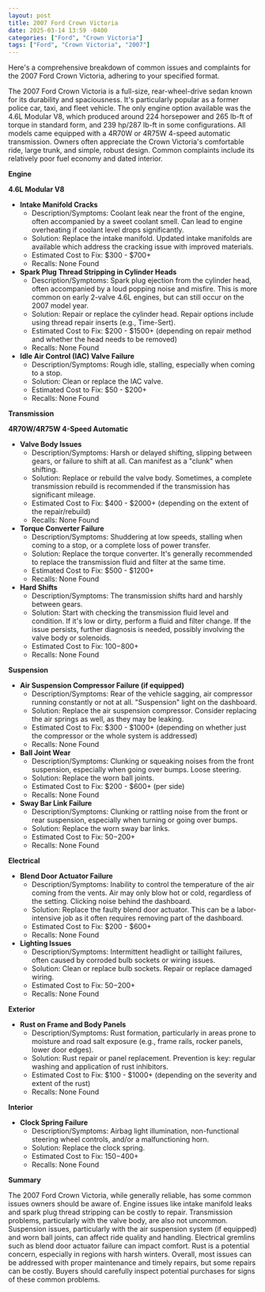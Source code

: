 ```yaml
---
layout: post
title: 2007 Ford Crown Victoria
date: 2025-03-14 13:59 -0400
categories: ["Ford", "Crown Victoria"]
tags: ["Ford", "Crown Victoria", "2007"]
---
```

Here's a comprehensive breakdown of common issues and complaints for the 2007 Ford Crown Victoria, adhering to your specified format.

The 2007 Ford Crown Victoria is a full-size, rear-wheel-drive sedan known for its durability and spaciousness. It's particularly popular as a former police car, taxi, and fleet vehicle. The only engine option available was the 4.6L Modular V8, which produced around 224 horsepower and 265 lb-ft of torque in standard form, and 239 hp/287 lb-ft in some configurations. All models came equipped with a 4R70W or 4R75W 4-speed automatic transmission. Owners often appreciate the Crown Victoria's comfortable ride, large trunk, and simple, robust design. Common complaints include its relatively poor fuel economy and dated interior.

**Engine**

**4.6L Modular V8**

*   **Intake Manifold Cracks**
    *   Description/Symptoms: Coolant leak near the front of the engine, often accompanied by a sweet coolant smell. Can lead to engine overheating if coolant level drops significantly.
    *   Solution: Replace the intake manifold. Updated intake manifolds are available which address the cracking issue with improved materials.
    *   Estimated Cost to Fix: $300 - $700+
    * Recalls: None Found
*   **Spark Plug Thread Stripping in Cylinder Heads**
    *   Description/Symptoms: Spark plug ejection from the cylinder head, often accompanied by a loud popping noise and misfire. This is more common on early 2-valve 4.6L engines, but can still occur on the 2007 model year.
    *   Solution: Repair or replace the cylinder head. Repair options include using thread repair inserts (e.g., Time-Sert).
    *   Estimated Cost to Fix: $200 - $1500+ (depending on repair method and whether the head needs to be removed)
    * Recalls: None Found
*   **Idle Air Control (IAC) Valve Failure**
    * Description/Symptoms: Rough idle, stalling, especially when coming to a stop.
    * Solution: Clean or replace the IAC valve.
    * Estimated Cost to Fix: $50 - $200+
    * Recalls: None Found

**Transmission**

**4R70W/4R75W 4-Speed Automatic**

*   **Valve Body Issues**
    *   Description/Symptoms: Harsh or delayed shifting, slipping between gears, or failure to shift at all. Can manifest as a "clunk" when shifting.
    *   Solution: Replace or rebuild the valve body. Sometimes, a complete transmission rebuild is recommended if the transmission has significant mileage.
    *   Estimated Cost to Fix: $400 - $2000+ (depending on the extent of the repair/rebuild)
    * Recalls: None Found
*   **Torque Converter Failure**
    *   Description/Symptoms: Shuddering at low speeds, stalling when coming to a stop, or a complete loss of power transfer.
    *   Solution: Replace the torque converter. It's generally recommended to replace the transmission fluid and filter at the same time.
    *   Estimated Cost to Fix: $500 - $1200+
    * Recalls: None Found
*   **Hard Shifts**
    * Description/Symptoms: The transmission shifts hard and harshly between gears.
    * Solution: Start with checking the transmission fluid level and condition. If it's low or dirty, perform a fluid and filter change. If the issue persists, further diagnosis is needed, possibly involving the valve body or solenoids.
    * Estimated Cost to Fix: $100-$800+
    * Recalls: None Found

**Suspension**

*   **Air Suspension Compressor Failure (if equipped)**
    *   Description/Symptoms: Rear of the vehicle sagging, air compressor running constantly or not at all. "Suspension" light on the dashboard.
    *   Solution: Replace the air suspension compressor. Consider replacing the air springs as well, as they may be leaking.
    *   Estimated Cost to Fix: $300 - $1000+ (depending on whether just the compressor or the whole system is addressed)
    * Recalls: None Found
*   **Ball Joint Wear**
    *   Description/Symptoms: Clunking or squeaking noises from the front suspension, especially when going over bumps. Loose steering.
    *   Solution: Replace the worn ball joints.
    *   Estimated Cost to Fix: $200 - $600+ (per side)
    * Recalls: None Found
*   **Sway Bar Link Failure**
    * Description/Symptoms: Clunking or rattling noise from the front or rear suspension, especially when turning or going over bumps.
    * Solution: Replace the worn sway bar links.
    * Estimated Cost to Fix: $50-$200+
    * Recalls: None Found

**Electrical**

*   **Blend Door Actuator Failure**
    *   Description/Symptoms: Inability to control the temperature of the air coming from the vents. Air may only blow hot or cold, regardless of the setting. Clicking noise behind the dashboard.
    *   Solution: Replace the faulty blend door actuator. This can be a labor-intensive job as it often requires removing part of the dashboard.
    *   Estimated Cost to Fix: $200 - $600+
    * Recalls: None Found
*   **Lighting Issues**
    * Description/Symptoms: Intermittent headlight or taillight failures, often caused by corroded bulb sockets or wiring issues.
    * Solution: Clean or replace bulb sockets. Repair or replace damaged wiring.
    * Estimated Cost to Fix: $50-$200+
    * Recalls: None Found

**Exterior**

*   **Rust on Frame and Body Panels**
    *   Description/Symptoms: Rust formation, particularly in areas prone to moisture and road salt exposure (e.g., frame rails, rocker panels, lower door edges).
    *   Solution: Rust repair or panel replacement. Prevention is key: regular washing and application of rust inhibitors.
    *   Estimated Cost to Fix: $100 - $1000+ (depending on the severity and extent of the rust)
    * Recalls: None Found

**Interior**

*   **Clock Spring Failure**
    * Description/Symptoms: Airbag light illumination, non-functional steering wheel controls, and/or a malfunctioning horn.
    * Solution: Replace the clock spring.
    * Estimated Cost to Fix: $150-$400+
    * Recalls: None Found

**Summary**

The 2007 Ford Crown Victoria, while generally reliable, has some common issues owners should be aware of. Engine issues like intake manifold leaks and spark plug thread stripping can be costly to repair. Transmission problems, particularly with the valve body, are also not uncommon. Suspension issues, particularly with the air suspension system (if equipped) and worn ball joints, can affect ride quality and handling. Electrical gremlins such as blend door actuator failure can impact comfort. Rust is a potential concern, especially in regions with harsh winters. Overall, most issues can be addressed with proper maintenance and timely repairs, but some repairs can be costly. Buyers should carefully inspect potential purchases for signs of these common problems.

